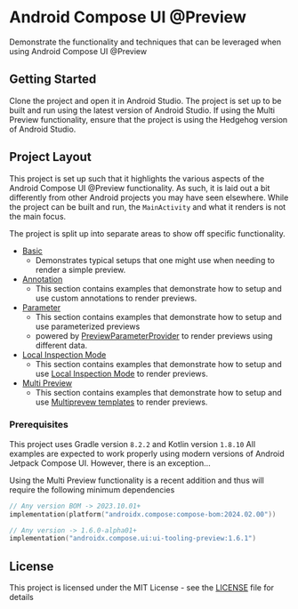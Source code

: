 # Android Compose UI @Preview

Demonstrate the functionality and techniques that can be leveraged when using Android Compose UI @Preview

## Getting Started

Clone the project and open it in Android Studio. The project is set up to be built and run using 
the latest version of Android Studio. If using the Multi Preview functionality, ensure that the 
project is using the Hedgehog version of Android Studio.

## Project Layout
This project is set up such that it highlights the various aspects of the Android Compose UI @Preview functionality.
As such, it is laid out a bit differently from other Android projects you may have seen elsewhere. While the project
can be built and run, the `MainActivity` and what it renders is not the main focus.

The project is split up into separate areas to show off specific functionality.
* [Basic](app/src/main/java/net/rf43/composepreviews/basic)
  * Demonstrates typical setups that one might use when needing to render a simple preview.
* [Annotation](app/src/main/java/net/rf43/composepreviews/annotation)
  * This section contains examples that demonstrate how to setup and use custom annotations to render previews.
* [Parameter](app/src/main/java/net/rf43/composepreviews/parameter)
  * This section contains examples that demonstrate how to setup and use parameterized previews 
  * powered by [PreviewParameterProvider](https://developer.android.com/jetpack/compose/tooling/previews#preview-data) to render previews using different data.
* [Local Inspection Mode](app/src/main/java/net/rf43/composepreviews/localinspection)
  * This section contains examples that demonstrate how to setup and use [Local Inspection Mode](https://developer.android.com/jetpack/compose/tooling/previews#localinspectionmode) to render previews.
* [Multi Preview](app/src/main/java/net/rf43/composepreviews/multipreview)
  * This section contains examples that demonstrate how to setup and use [Multiprevew templates](https://developer.android.com/jetpack/compose/tooling/previews#multipreview-templates) to render previews.

### Prerequisites

This project uses Gradle version `8.2.2` and Kotlin version `1.8.10`
All examples are expected to work properly using modern versions of Android Jetpack Compose UI.
However, there is an exception...

Using the Multi Preview functionality is a recent addition and thus will require the following minimum dependencies
```Kotlin
// Any version BOM -> 2023.10.01+
implementation(platform("androidx.compose:compose-bom:2024.02.00"))

// Any version -> 1.6.0-alpha01+
implementation("androidx.compose.ui:ui-tooling-preview:1.6.1")
```

## License

This project is licensed under the MIT License - see the [LICENSE](LICENSE) file for details
